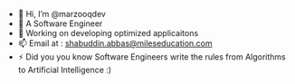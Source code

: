 - 👋 Hi, I’m @marzooqdev
- 👀 A Software Engineer
- 🌱 Working on developing optimized applicaitons 
- 📫 Email at : shabuddin.abbas@mileseducation.com
- ⚡ Did you you know Software Engineers write the rules from Algorithms to Artificial Intelligence :)

<!---
marzooqdev/marzooqdev is a ✨ special ✨ repository because its `README.md` (this file) appears on your GitHub profile.
You can click the Preview link to take a look at your changes.
--->
